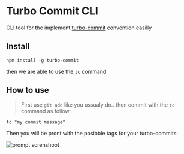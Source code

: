 # Turbo Commit CLI

CLI tool for the implement [turbo-commit](https://github.com/labs-js/turbo-commit/blob/master/CONVENTION.md) convention easilly

## Install 

    npm install -g turbo-commit


then we are able to use the `tc` command

## How to use

> First use `git add` like you ussualy do.. then commit with the `tc` command as follow:

    tc "my commit message"

Then you will be pront with the posibble tags for your turbo-commits:


![prompt screnshoot](https://raw.githubusercontent.com/lab-js/screenshots/preview.jpg)
